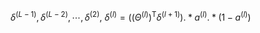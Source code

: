 $\delta ^{(L-1)},\delta ^{(L-2)},\cdots ,\delta ^{(2)}$,
    $\delta ^{(l)}=((\Theta ^{(l)})^\mathrm{T}\delta ^{(l+1)}).*a^{(l)}.*(1-a^{(l)})$
